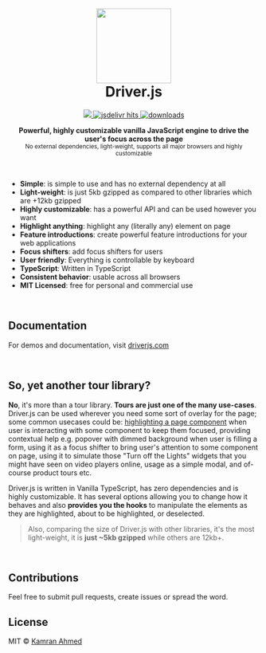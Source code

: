 <h1 align="center"><img height="150" src="https://driverjs.com/driver.svg" /><br> Driver.js</h1>

<p align="center">
  <a href="https://github.com/kamranahmedse/driver.js/blob/master/license">
    <img src="https://img.shields.io/badge/License-MIT-yellow.svg" />
  </a>
  <a href="https://www.jsdelivr.com/package/npm/driver.js">
    <img src="https://data.jsdelivr.com/v1/package/npm/driver.js/badge?style=rounded" alt="jsdelivr hits" />
  </a>
  <a href="https://npmjs.org/package/driver.js">
    <img src="https://img.shields.io/npm/dm/driver.js" alt="downloads" />
  </a>
</p>

<p align="center">
  <b>Powerful, highly customizable vanilla JavaScript engine to drive the user's focus across the page</b></br>
  <sub>No external dependencies, light-weight, supports all major browsers and highly customizable </sub><br>
</p>

<br />

- **Simple**: is simple to use and has no external dependency at all
- **Light-weight**: is just 5kb gzipped as compared to other libraries which are +12kb gzipped
- **Highly customizable**: has a powerful API and can be used however you want
- **Highlight anything**: highlight any (literally any) element on page
- **Feature introductions**: create powerful feature introductions for your web applications
- **Focus shifters**: add focus shifters for users
- **User friendly**: Everything is controllable by keyboard
- **TypeScript**: Written in TypeScript
- **Consistent behavior**: usable across all browsers
- **MIT Licensed**: free for personal and commercial use

<br />

## Documentation

For demos and documentation, visit [driverjs.com](https://driverjs.com)

<br />

## So, yet another tour library?

**No**, it's more than a tour library. **Tours are just one of the many use-cases**. Driver.js can be used wherever you need some sort of overlay for the page; some common usecases could be: [highlighting a page component](https://i.imgur.com/TS0LSK9.png) when user is interacting with some component to keep them focused, providing contextual help e.g. popover with dimmed background when user is filling a form, using it as a focus shifter to bring user's attention to some component on page, using it to simulate those "Turn off the Lights" widgets that you might have seen on video players online, usage as a simple modal, and of-course product tours etc.

Driver.js is written in Vanilla TypeScript, has zero dependencies and is highly customizable. It has several options allowing you to change how it behaves and also **provides you the hooks** to manipulate the elements as they are highlighted, about to be highlighted, or deselected.

> Also, comparing the size of Driver.js with other libraries, it's the most light-weight, it is **just ~5kb gzipped** while others are 12kb+.

<br>

## Contributions

Feel free to submit pull requests, create issues or spread the word.

## License

MIT &copy; [Kamran Ahmed](https://twitter.com/kamrify)
